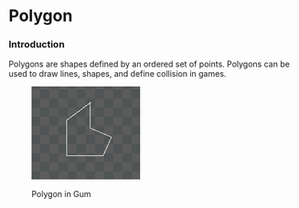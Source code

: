 # Polygon

### Introduction

Polygons are shapes defined by an ordered set of points. Polygons can be used to draw lines, shapes, and define collision in games.

<figure><img src="../../../.gitbook/assets/image (1) (1).png" alt=""><figcaption><p>Polygon in Gum</p></figcaption></figure>

